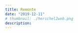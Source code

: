 ```yaml
---
title: Remonte
date: "2019-12-11"
# thumbnail: ./herschel2web.png
description:
---
```


<!-- ![birkenstock](./socksAll.jpg) -->
